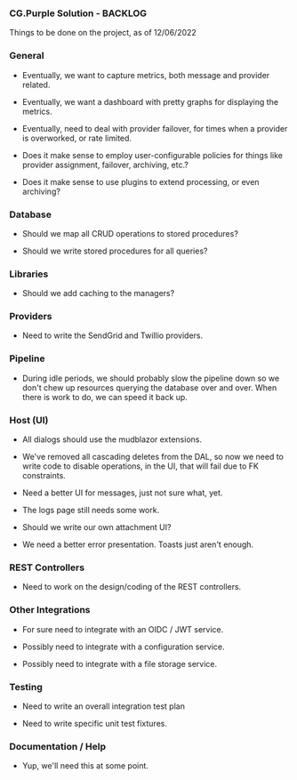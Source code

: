 
### CG.Purple Solution - BACKLOG

Things to be done on the project, as of 12/06/2022

### General

* Eventually, we want to capture metrics, both message and provider related. 

* Eventually, we want a dashboard with pretty graphs for displaying the metrics.

* Eventually, need to deal with provider failover, for times when a provider is overworked, or rate limited.

* Does it make sense to employ user-configurable policies for things like provider assignment, failover, archiving, etc.?

* Does it make sense to use plugins to extend processing, or even archiving?

### Database

* Should we map all CRUD operations to stored procedures?

* Should we write stored procedures for all queries?

### Libraries

* Should we add caching to the managers?

### Providers

* Need to write the SendGrid and Twillio providers.

### Pipeline

* During idle periods, we should probably slow the pipeline down so we don't chew up resources querying the database over and over. When there is work to do, we can speed it back up.

### Host (UI)

* All dialogs should use the mudblazor extensions.

* We've removed all cascading deletes from the DAL, so now we need to write code 
  to disable operations, in the UI, that will fail due to FK constraints.

* Need a better UI for messages, just not sure what, yet.

* The logs page still needs some work.

* Should we write our own attachment UI?

* We need a better error presentation. Toasts just aren't enough.

### REST Controllers

* Need to work on the design/coding of the REST controllers.

### Other Integrations

* For sure need to integrate with an OIDC / JWT service.

* Possibly need to integrate with a configuration service.

* Possibly need to integrate with a file storage service.

### Testing

* Need to write an overall integration test plan

* Need to write specific unit test fixtures.

### Documentation / Help

* Yup, we'll need this at some point.


